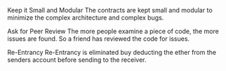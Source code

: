 Keep it Small and Modular
	 The contracts are kept small and modular to minimize the complex architecture and complex bugs. 

Ask for Peer Review
	 The more people examine a piece of code, the more issues are found. So a friend has reviewed the code for issues. 

Re-Entrancy
   Re-Entrancy is eliminated buy deducting the ether from the senders account before sending to the receiver. 
